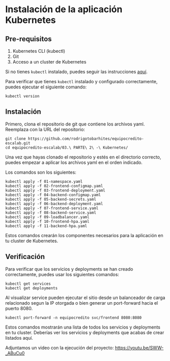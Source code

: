 # Instalación de la aplicación Kubernetes

## Pre-requisitos

1. Kubernetes CLI (kubectl)
2. Git
3. Acceso a un cluster de Kubernetes

Si no tienes `kubectl` instalado, puedes seguir las instrucciones [aquí](https://kubernetes.io/docs/tasks/tools/install-kubectl/).

Para verificar que tienes `kubectl` instalado y configurado correctamente, puedes ejecutar el siguiente comando:

```shell
kubectl version
```


## Instalación

Primero, clona el repositorio de git que contiene los archivos yaml. Reemplaza <url-del-repositorio> con la URL del repositorio:

```shell
git clone https://github.com/rodrigotobarhites/equipocredito-escalab.git
cd equipocredito-escalab/03.\ PARTE\ 2\ -\ Kubernetes/
```

Una vez que hayas clonado el repositorio y estés en el directorio correcto, puedes empezar a aplicar los archivos yaml en el orden indicado.

Los comandos son los siguientes:

```shell
kubectl apply -f 01-namespace.yaml
kubectl apply -f 02-frontend-configmap.yaml
kubectl apply -f 03-frontend-deployment.yaml
kubectl apply -f 04-backend-configmap.yaml
kubectl apply -f 05-backend-secrets.yaml
kubectl apply -f 06-backend-deployment.yaml
kubectl apply -f 07-frontend-service.yaml
kubectl apply -f 08-backend-service.yaml
kubectl apply -f 09-loadbalancer.yaml
kubectl apply -f 10-frontend-hpa.yaml
kubectl apply -f 11-backend-hpa.yaml
```

Estos comandos crearán los componentes necesarios para la aplicación en tu cluster de Kubernetes.

## Verificación

Para verificar que los servicios y deployments se han creado correctamente, puedes usar los siguientes comandos:

```shell
kubectl get services
kubectl get deployments
```

Al visualizar service pueden ejecutar el sitio desde un balanceador de carga relacionado segun la IP otorgada o bien generar un port-forward hacia el puerto 8080.

```shell
kubectl port-forward -n equipocredito svc/frontend 8080:8080
```

Estos comandos mostrarán una lista de todos los servicios y deployments en tu cluster. Deberías ver los servicios y deployments que acabas de crear listados aquí.

Adjuntamos un video con la ejecución del proyecto:
https://youtu.be/SWW-_ABuCu0


